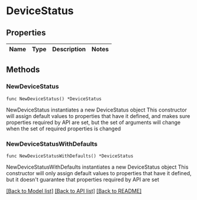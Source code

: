 # DeviceStatus

## Properties

Name | Type | Description | Notes
------------ | ------------- | ------------- | -------------

## Methods

### NewDeviceStatus

`func NewDeviceStatus() *DeviceStatus`

NewDeviceStatus instantiates a new DeviceStatus object
This constructor will assign default values to properties that have it defined,
and makes sure properties required by API are set, but the set of arguments
will change when the set of required properties is changed

### NewDeviceStatusWithDefaults

`func NewDeviceStatusWithDefaults() *DeviceStatus`

NewDeviceStatusWithDefaults instantiates a new DeviceStatus object
This constructor will only assign default values to properties that have it defined,
but it doesn't guarantee that properties required by API are set


[[Back to Model list]](../README.md#documentation-for-models) [[Back to API list]](../README.md#documentation-for-api-endpoints) [[Back to README]](../README.md)



